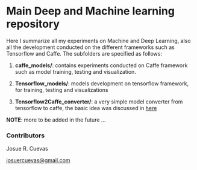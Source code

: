 # Main Deep and Machine learning repository

Here I summarize all my experiments on Machine and Deep Learning, also all the development conducted on the different frameworks such as Tensorflow and Caffe. The subfolders are specified as follows:

1. **caffe_models/**: contains experiments conducted on Caffe framework such as model training, testing and visualization.

2. **Tensorflow_models/**: models development on tensorflow framework, for training, testing and visualizations

3. **Tensorflow2Caffe_converter/**: a very simple model converter from tensorflow to caffe, the basic idea was discussed in [here](https://github.com/ethereon/caffe-tensorflow/issues/59)

**NOTE**: more to be added in the future ...

### Contributors

Josue R. Cuevas

josuercuevas@gmail.com
